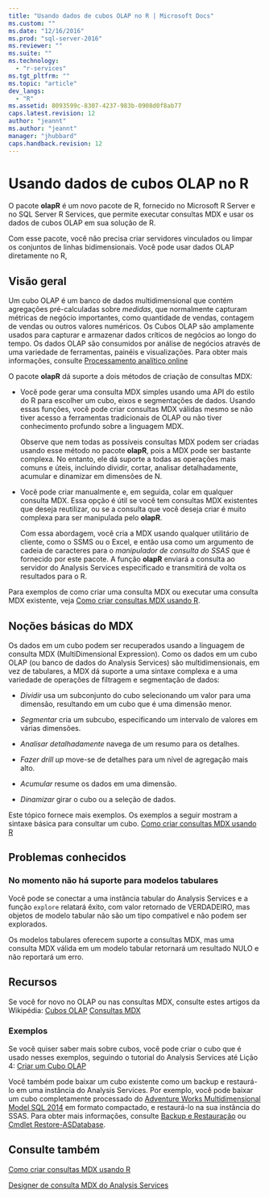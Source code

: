 ```yaml
---
title: "Usando dados de cubos OLAP no R | Microsoft Docs"
ms.custom: ""
ms.date: "12/16/2016"
ms.prod: "sql-server-2016"
ms.reviewer: ""
ms.suite: ""
ms.technology: 
  - "r-services"
ms.tgt_pltfrm: ""
ms.topic: "article"
dev_langs: 
  - "R"
ms.assetid: 8093599c-8307-4237-983b-0908d0f8ab77
caps.latest.revision: 12
author: "jeannt"
ms.author: "jeannt"
manager: "jhubbard"
caps.handback.revision: 12
---
```

# Usando dados de cubos OLAP no R

O pacote **olapR** é um novo pacote de R, fornecido no Microsoft R Server e no SQL Server R Services, que permite executar consultas MDX e usar os dados de cubos OLAP em sua solução de R.

Com esse pacote, você não precisa criar servidores vinculados ou limpar os conjuntos de linhas bidimensionais. Você pode usar dados OLAP diretamente no R,

## <a name="overview"></a>Visão geral

Um cubo OLAP é um banco de dados multidimensional que contém agregações pré-calculadas sobre *medidas*, que normalmente capturam métricas de negócio importantes, como quantidade de vendas, contagem de vendas ou outros valores numéricos. Os Cubos OLAP são amplamente usados para capturar e armazenar dados críticos de negócios ao longo do tempo. Os dados OLAP são consumidos por análise de negócios através de uma variedade de ferramentas, painéis e visualizações. Para obter mais informações, consulte [Processamento analítico online](https://en.wikipedia.org/wiki/Online_analytical_processing)

O pacote **olapR** dá suporte a dois métodos de criação de consultas MDX: 

- Você pode gerar uma consulta MDX simples usando uma API do estilo do R para escolher um cubo, eixos e segmentações de dados. Usando essas funções, você pode criar consultas MDX válidas mesmo se não tiver acesso a ferramentas tradicionais de OLAP ou não tiver conhecimento profundo sobre a linguagem MDX.

  Observe que nem todas as possíveis consultas MDX podem ser criadas usando esse método no pacote **olapR**, pois a MDX pode ser bastante complexa. No entanto, ele dá suporte a todas as operações mais comuns e úteis, incluindo dividir, cortar, analisar detalhadamente, acumular e dinamizar em dimensões de N.

+ Você pode criar manualmente e, em seguida, colar em qualquer consulta MDX. Essa opção é útil se você tem consultas MDX existentes que deseja reutilizar, ou se a consulta que você deseja criar é muito complexa para ser manipulada pelo **olapR**. 

  Com essa abordagem, você cria a MDX usando qualquer utilitário de cliente, como o SSMS ou o Excel, e então usa como um argumento de cadeia de caracteres para o *manipulador de consulta do SSAS* que é fornecido por este pacote. A função **olapR** enviará a consulta ao servidor do Analysis Services especificado e transmitirá de volta os resultados para o R.

Para exemplos de como criar uma consulta MDX ou executar uma consulta MDX existente, veja [Como criar consultas MDX usando R](../../advanced-analytics/r-services/how-to-create-mdx-queries-using-olapr.md).


## <a name="mdx-basics"></a>Noções básicas do MDX

Os dados em um cubo podem ser recuperados usando a linguagem de consulta MDX (MultiDimensional Expression). Como os dados em um cubo OLAP (ou banco de dados do Analysis Services) são multidimensionais, em vez de tabulares, a MDX dá suporte a uma sintaxe complexa e a uma variedade de operações de filtragem e segmentação de dados:

+ *Dividir* usa um subconjunto do cubo selecionando um valor para uma dimensão, resultando em um cubo que é uma dimensão menor. 

+ *Segmentar* cria um subcubo, especificando um intervalo de valores em várias dimensões.

+ *Analisar detalhadamente* navega de um resumo para os detalhes.

+ *Fazer drill up* move-se de detalhes para um nível de agregação mais alto.

+ *Acumular* resume os dados em uma dimensão.

+ *Dinamizar* girar o cubo ou a seleção de dados.

Este tópico fornece mais exemplos. Os exemplos a seguir mostram a sintaxe básica para consultar um cubo.
[Como criar consultas MDX usando R](../../advanced-analytics/r-services/how-to-create-mdx-queries-using-olapr.md)


## <a name="known-issues"></a>Problemas conhecidos

### <a name="tabular-models-not-supported-currently"></a>No momento não há suporte para modelos tabulares

Você pode se conectar a uma instância tabular do Analysis Services e a função `explore` relatará êxito, com valor retornado de VERDADEIRO, mas objetos de modelo tabular não são um tipo compatível e não podem ser explorados. 

Os modelos tabulares oferecem suporte a consultas MDX, mas uma consulta MDX válida em um modelo tabular retornará um resultado NULO e não reportará um erro.

## <a name="resources"></a>Recursos

Se você for novo no OLAP ou nas consultas MDX, consulte estes artigos da Wikipédia: [Cubos OLAP](https://en.wikipedia.org/wiki/OLAP_cube)
[Consultas MDX](https://en.wikipedia.org/wiki/MultiDimensional_eXpressions)

### <a name="samples"></a>Exemplos

Se você quiser saber mais sobre cubos, você pode criar o cubo que é usado nesses exemplos, seguindo o tutorial do Analysis Services até Lição 4: [Criar um Cubo OLAP](https://msdn.microsoft.com/library/ms170208.aspx)

Você também pode baixar um cubo existente como um backup e restaurá-lo em uma instância do Analysis Services. Por exemplo, você pode baixar um cubo completamente processado do [Adventure Works Multidimensional Model SQL 2014](http://msftdbprodsamples.codeplex.com/downloads/get/882334) em formato compactado, e restaurá-lo na sua instância do SSAS. Para obter mais informações, consulte [Backup e Restauração](../../analysis-services/multidimensional-models/backup-and-restore-of-analysis-services-databases.md) ou [Cmdlet Restore-ASDatabase](../../analysis-services/powershell/restore-asdatabase-cmdlet.md).

## <a name="see-also"></a>Consulte também
[Como criar consultas MDX usando R](../../advanced-analytics/r-services/how-to-create-mdx-queries-using-olapr.md)

[Designer de consulta MDX do Analysis Services](Analysis%20Services%20MDX%20Query%20Designer%20User%20Interface%20\(Report%20Builder\).md)

